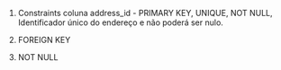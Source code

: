 1. Constraints coluna address_id - PRIMARY KEY, UNIQUE, NOT NULL,
Identificador único do endereço e não poderá ser nulo.

2. FOREIGN KEY
 
3. NOT NULL 